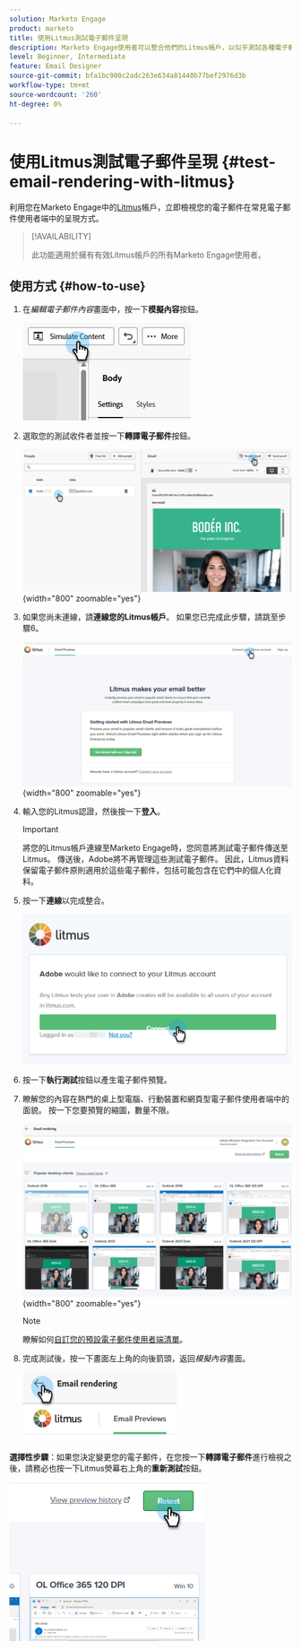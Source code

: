 ```yaml
---
solution: Marketo Engage
product: marketo
title: 使用Litmus測試電子郵件呈現
description: Marketo Engage使用者可以整合他們的Litmus帳戶，以似乎測試各種電子郵件使用者端中的內容呈現。
level: Beginner, Intermediate
feature: Email Designer
source-git-commit: bfa1bc900c2adc263e634a81440b77bef2976d3b
workflow-type: tm+mt
source-wordcount: '260'
ht-degree: 0%

---
```


# 使用Litmus測試電子郵件呈現 {#test-email-rendering-with-litmus}

利用您在Marketo Engage中的[Litmus](https://www.litmus.com/email-testing)帳戶，立即檢視您的電子郵件在常見電子郵件使用者端中的呈現方式。

>[!AVAILABILITY]
>
>此功能適用於擁有有效Litmus帳戶的所有Marketo Engage使用者。

## 使用方式 {#how-to-use}

1. 在&#x200B;_編輯電子郵件內容_&#x200B;畫面中，按一下&#x200B;**模擬內容**&#x200B;按鈕。

   ![](assets/test-email-rendering-with-litmus-1.png)

1. 選取您的測試收件者並按一下&#x200B;**轉譯電子郵件**&#x200B;按鈕。

   ![](assets/test-email-rendering-with-litmus-2.png){width="800" zoomable="yes"}

1. 如果您尚未連線，請&#x200B;**連線您的Litmus帳戶**。 如果您已完成此步驟，請跳至步驟6。

   ![](assets/test-email-rendering-with-litmus-3.png){width="800" zoomable="yes"}

1. 輸入您的Litmus認證，然後按一下&#x200B;**登入**。

   >[!IMPORTANT]
   >
   >將您的Litmus帳戶連線至Marketo Engage時，您同意將測試電子郵件傳送至Litmus。 傳送後，Adobe將不再管理這些測試電子郵件。 因此，Litmus資料保留電子郵件原則適用於這些電子郵件，包括可能包含在它們中的個人化資料。

1. 按一下&#x200B;**連線**&#x200B;以完成整合。

   ![](assets/test-email-rendering-with-litmus-4.png)

1. 按一下&#x200B;**執行測試**&#x200B;按鈕以產生電子郵件預覽。

1. 瞭解您的內容在熱門的桌上型電腦、行動裝置和網頁型電子郵件使用者端中的面貌。 按一下您要預覽的縮圖，數量不限。

   ![](assets/test-email-rendering-with-litmus-5.png){width="800" zoomable="yes"}

   >[!NOTE]
   >
   >瞭解如何[自訂您的預設電子郵件使用者端清單](https://help.litmus.com/article/227-change-your-default-email-clients-list)。

1. 完成測試後，按一下畫面左上角的向後箭頭，返回&#x200B;_模擬內容_&#x200B;畫面。

   ![](assets/test-email-rendering-with-litmus-6.png)

**選擇性步驟**：如果您決定變更您的電子郵件，在您按一下&#x200B;**轉譯電子郵件**&#x200B;進行檢視之後，請務必也按一下Litmus熒幕右上角的&#x200B;**重新測試**&#x200B;按鈕。

![](assets/test-email-rendering-with-litmus-7.png)
